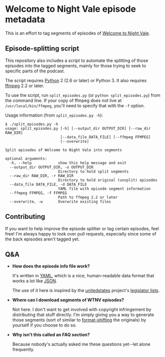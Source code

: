 # Welcome to Night Vale episode metadata #

This is an effort to tag segments of episodes of
[Welcome to Night Vale](http://www.welcometonightvale.com/).

## Episode-splitting script ##

This repository also includes a script to automate the splitting of those
episodes into the tagged segments, mainly for those trying to seek to specific
parts of the podcast.

The script requires [Python](http://www.python.org/) 2 (2.6 or later) or
Python 3. It also requires [ffmpeg](http://ffmpeg.org/) 2.2 or later.

To use the script, run `split_episodes.py` (or `python split_episodes.py`) from
the command line. If your copy of ffmpeg does not live at
`/usr/local/bin/ffmpeg`, you'll need to specify that with the `-f` option.

Usage information (from `split_episodes.py -h`):

    $ ./split_episodes.py -h
    usage: split_episodes.py [-h] [--output_dir OUTPUT_DIR] [--raw_dir RAW_DIR]
                             [--data_file DATA_FILE] [--ffmpeg FFMPEG]
                             [--overwrite]

    Split episodes of Welcome to Night Vale into segments

    optional arguments:
      -h, --help            show this help message and exit
      --output_dir OUTPUT_DIR, -o OUTPUT_DIR
                            Directory to hold split segments
      --raw_dir RAW_DIR, -r RAW_DIR
                            Directory to hold original (unsplit) episodes
      --data_file DATA_FILE, -d DATA_FILE
                            YAML file with episode segment information
      --ffmpeg FFMPEG, -f FFMPEG
                            Path to ffmpeg 2.2 or later
      --overwrite, -w       Overwrite existing files

## Contributing ##

If you want to help improve the episode splitter or tag certain episodes, feel
free! I'm always happy to look over pull requests, especially since some of the
back episodes aren't tagged yet.

## Q&A ##

* **How does the episode info file work?**

  It's written in [YAML](http://en.wikipedia.org/wiki/YAML), which is a nice,
  human-readable data format that works a lot like
  [JSON](http://en.wikipedia.org/wiki/JSON).

  The use of it here is inspired by the
  [unitedstates](https://github.com/unitedstates) project's
  [legislator lists](https://github.com/unitedstates/congress-legislators).

* **Where can I download segments of WTNV episodes?**

  Not here. I don't want to get involved with copyright infringement by
  distributing that stuff directly. I'm simply giving you a way to generate
  those segments (sort of similar to
  [format-shifting](http://en.wikipedia.org/wiki/Format_shifting) the
  originals) by yourself if you choose to do so.

* **Why isn't this called an FAQ section?**

  Because nobody's actually asked me these questions yet--let alone frequently.
